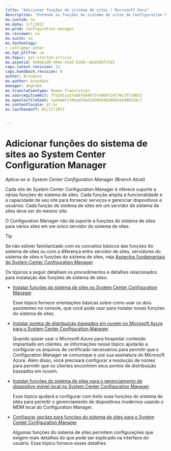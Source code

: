 ```yaml
---
title: "Adicionar funções do sistema de sites | Microsoft Docs"
description: "Entenda as funções do sistema de sites do Configuration Manager e como adicioná-las para ampliar a funcionalidade e a capacidade do seu site."
ms.custom: na
ms.date: 2/7/2017
ms.prod: configuration-manager
ms.reviewer: na
ms.suite: na
ms.technology:
- configmgr-other
ms.tgt_pltfrm: na
ms.topic: get-started-article
ms.assetid: b90de2d9-494e-43ad-b269-c8ed589f37d3
caps.latest.revision: 12
caps.handback.revision: 0
author: Brenduns
ms.author: brenduns
manager: angrobe
ms.translationtype: Human Translation
ms.sourcegitcommit: 7fa191ce37a68f604673fe9b9724f76c3ff10032
ms.openlocfilehash: 1ad4abf1f06ed24bd1d505648280b5e5d80220c7
ms.contentlocale: pt-br
ms.lasthandoff: 05/17/2017


---
```

# <a name="add-site-system-roles-for-system-center-configuration-manager"></a>Adicionar funções do sistema de sites ao System Center Configuration Manager

*Aplica-se a: System Center Configuration Manager (Branch Atual)*

Cada site do System Center Configuration Manager é oferece suporte a várias funções do sistema de sites. Cada função amplia a funcionalidade e a capacidade de seu site para fornecer serviços e gerenciar dispositivos e usuários. Cada função de sistema de sites em um servidor de sistema de sites deve ser do mesmo site.   

O Configuration Manager não dá suporte a funções do sistema de sites para vários sites em um único servidor do sistema de sites.  

> [!TIP]  
>  Se não estiver familiarizado com os conceitos básicos das funções do sistema de sites ou com a diferença entre servidor de sites, servidores do sistema de sites e funções do sistema de sites, veja [Aspectos fundamentais do System Center Configuration Manager](../../../../core/understand/fundamentals.md).  

 Os tópicos a seguir detalham os procedimentos e detalhes relacionados para instalação das funções de sistema de sites:  

-   [Instalar funções do sistema de sites no System Center Configuration Manager](../../../../core/servers/deploy/configure/install-site-system-roles.md)  

     Esse tópico fornece orientações básicas sobre como usar os dois assistentes no console, que você pode usar para instalar novas funções do sistema de sites.  

-   [Instalar pontos de distribuição baseados em nuvem no Microsoft Azure para o System Center Configuration Manager](../../../../core/servers/deploy/configure/install-cloud-based-distribution-points-in-microsoft-azure.md)  

    Quando quiser usar o Microsoft Azure para hospedar conteúdo implantado em clientes, as informações nesse tópico ajudarão a configurar os arquivos de certificado necessários para permitir que o Configuration Manager se comunique e use sua assinatura do Microsoft Azure. Além disso, você precisará configurar a resolução de nomes para permitir que os clientes encontrem seus pontos de distribuição baseados em nuvem.  

-   [Instalar funções do sistema de sites para o gerenciamento de dispositivo móvel local no System Center Configuration Manager](../../../../mdm/get-started/install-site-system-roles-for-on-premises-mdm.md)  

     Esse tópico ajudará a configurar com êxito suas funções do sistema de sites para permitir o gerenciamento de dispositivos modernos usando o MDM local do Configuration Manager.  

-   [Configurar opções para funções do sistema de sites para o System Center Configuration Manager](../../../../core/servers/deploy/configure/configuration-options-for-site-system-roles.md)  

     Algumas funções do sistema de sites permitem configurações que exigem mais detalhes do que pode ser explicado na interface do usuário. Esse tópico fornece esses detalhes.  

